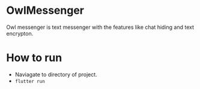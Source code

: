 # OwlMessenger
Owl messenger is text messenger with the features like chat hiding and text encrypton.

# How to run
- Naviagate to directory of project.
- ```flutter run```
